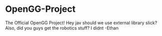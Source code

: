 # OpenGG-Project
The Official OpenGG Project!
Hey jav should we use external library slick?
Also, did you guys get the robotics stuff? I didnt -Ethan
